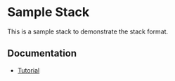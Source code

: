 # Sample Stack

This is a sample stack to demonstrate the stack format.

## Documentation

- [Tutorial](https://heighliner.dev/docs/tutorials/gin_nextjs)
